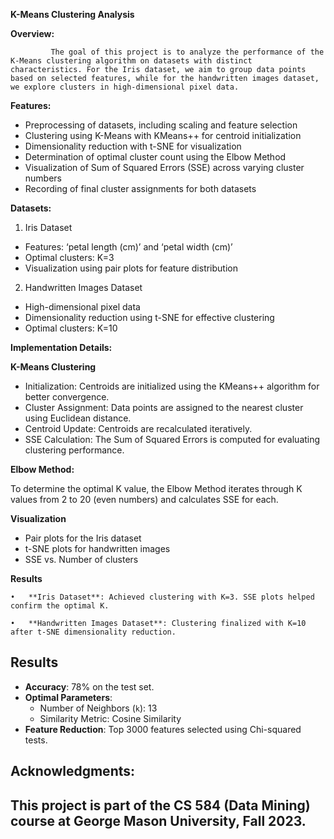 **K-Means Clustering Analysis**

**Overview:**

             The goal of this project is to analyze the performance of the K-Means clustering algorithm on datasets with distinct characteristics. For the Iris dataset, we aim to group data points based on selected features, while for the handwritten images dataset, we explore clusters in high-dimensional pixel data.

**Features:**

* Preprocessing of datasets, including scaling and feature selection  
* Clustering using K-Means with KMeans++ for centroid initialization  
* Dimensionality reduction with t-SNE for visualization  
* Determination of optimal cluster count using the Elbow Method  
* Visualization of Sum of Squared Errors (SSE) across varying cluster numbers  
* Recording of final cluster assignments for both datasets

**Datasets:**

1. Iris Dataset  
* Features: ‘petal length (cm)’ and ‘petal width (cm)’  
* Optimal clusters: K=3  
* Visualization using pair plots for feature distribution

2. Handwritten Images Dataset  
* High-dimensional pixel data  
* Dimensionality reduction using t-SNE for effective clustering  
* Optimal clusters: K=10

**Implementation Details:**

**K-Means Clustering**

* Initialization: Centroids are initialized using the KMeans++ algorithm for better convergence.  
* Cluster Assignment: Data points are assigned to the nearest cluster using Euclidean distance.  
* Centroid Update: Centroids are recalculated iteratively.  
* SSE Calculation: The Sum of Squared Errors is computed for evaluating clustering performance.

**Elbow Method:**

To determine the optimal K value, the Elbow Method iterates through K values from 2 to 20 (even numbers) and calculates SSE for each.

**Visualization**

* Pair plots for the Iris dataset  
* t-SNE plots for handwritten images  
* SSE vs. Number of clusters

**Results**

	•	**Iris Dataset**: Achieved clustering with K=3. SSE plots helped confirm the optimal K.

	•	**Handwritten Images Dataset**: Clustering finalized with K=10 after t-SNE dimensionality reduction.

## **Results**

* **Accuracy**: 78% on the test set.  
* **Optimal Parameters**:  
  * Number of Neighbors (`k`): 13  
  * Similarity Metric: Cosine Similarity  
* **Feature Reduction**: Top 3000 features selected using Chi-squared tests.

## **Acknowledgments:**

## This project is part of the CS 584 (Data Mining) course at George Mason University, Fall 2023\.

